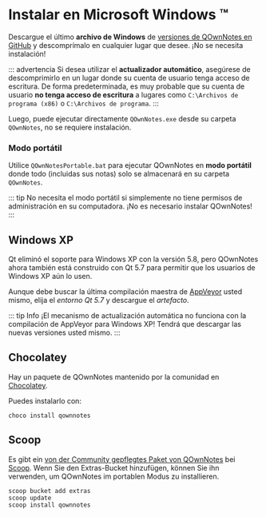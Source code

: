 # Instalar en Microsoft Windows ™

Descargue el último **archivo de Windows** de [versiones de QOwnNotes en GitHub](https://github.com/pbek/QOwnNotes/releases) y descomprímalo en cualquier lugar que desee. ¡No se necesita instalación!

::: advertencia Si desea utilizar el **actualizador automático**, asegúrese de descomprimirlo en un lugar donde su cuenta de usuario tenga acceso de escritura. De forma predeterminada, es muy probable que su cuenta de usuario **no tenga acceso de escritura** a lugares como `C:\Archivos de programa (x86)` o `C:\Archivos de programa`.
:::

Luego, puede ejecutar directamente `QOwnNotes.exe` desde su carpeta `QOwnNotes`, no se requiere instalación.

### Modo portátil

Utilice `QOwnNotesPortable.bat` para ejecutar QOwnNotes en **modo portátil** donde todo (incluidas sus notas) solo se almacenará en su carpeta `QOwnNotes`.

::: tip
No necesita el modo portátil si simplemente no tiene permisos de administración en su computadora. ¡No es necesario instalar QOwnNotes!
:::

## Windows XP

Qt eliminó el soporte para Windows XP con la versión 5.8, pero QOwnNotes ahora también está construido con Qt 5.7 para permitir que los usuarios de Windows XP aún lo usen.

Aunque debe buscar la última compilación maestra de [AppVeyor](https://ci.appveyor.com/project/pbek/qownnotes/history) usted mismo, elija el *entorno Qt 5.7* y descargue el *artefacto*.

::: tip Info
¡El mecanismo de actualización automática no funciona con la compilación de AppVeyor para Windows XP! Tendrá que descargar las nuevas versiones usted mismo.
:::

## Chocolatey

Hay un paquete de QOwnNotes mantenido por la comunidad en [Chocolatey](https://chocolatey.org/packages/qownnotes/).

Puedes instalarlo con:

```shell
choco install qownnotes
```

## Scoop

Es gibt ein [von der Community gepflegtes Paket von QOwnNotes](https://github.com/ScoopInstaller/Extras/blob/master/bucket/qownnotes.json) bei [Scoop](https://scoop.sh/). Wenn Sie den Extras-Bucket hinzufügen, können Sie ihn verwenden, um QOwnNotes im portablen Modus zu installieren.

```shell
scoop bucket add extras
scoop update
scoop install qownnotes
```
